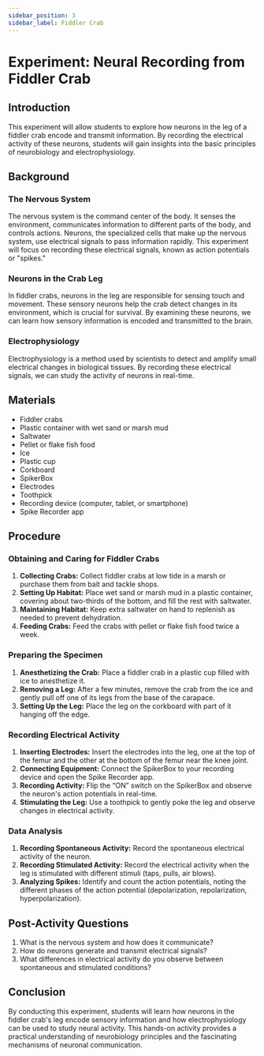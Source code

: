 ```yaml
---
sidebar_position: 3
sidebar_label: Fiddler Crab
---
```


# Experiment: Neural Recording from Fiddler Crab

## Introduction

This experiment will allow students to explore how neurons in the leg of a fiddler crab encode and transmit information. By recording the electrical activity of these neurons, students will gain insights into the basic principles of neurobiology and electrophysiology.

## Background

### The Nervous System
The nervous system is the command center of the body. It senses the environment, communicates information to different parts of the body, and controls actions. Neurons, the specialized cells that make up the nervous system, use electrical signals to pass information rapidly. This experiment will focus on recording these electrical signals, known as action potentials or "spikes."

### Neurons in the Crab Leg
In fiddler crabs, neurons in the leg are responsible for sensing touch and movement. These sensory neurons help the crab detect changes in its environment, which is crucial for survival. By examining these neurons, we can learn how sensory information is encoded and transmitted to the brain.

### Electrophysiology
Electrophysiology is a method used by scientists to detect and amplify small electrical changes in biological tissues. By recording these electrical signals, we can study the activity of neurons in real-time.

## Materials

- Fiddler crabs
- Plastic container with wet sand or marsh mud
- Saltwater
- Pellet or flake fish food
- Ice
- Plastic cup
- Corkboard
- SpikerBox
- Electrodes
- Toothpick
- Recording device (computer, tablet, or smartphone)
- Spike Recorder app

## Procedure

### Obtaining and Caring for Fiddler Crabs
1. **Collecting Crabs:** Collect fiddler crabs at low tide in a marsh or purchase them from bait and tackle shops.
2. **Setting Up Habitat:** Place wet sand or marsh mud in a plastic container, covering about two-thirds of the bottom, and fill the rest with saltwater.
3. **Maintaining Habitat:** Keep extra saltwater on hand to replenish as needed to prevent dehydration.
4. **Feeding Crabs:** Feed the crabs with pellet or flake fish food twice a week.

### Preparing the Specimen
1. **Anesthetizing the Crab:** Place a fiddler crab in a plastic cup filled with ice to anesthetize it.
2. **Removing a Leg:** After a few minutes, remove the crab from the ice and gently pull off one of its legs from the base of the carapace.
3. **Setting Up the Leg:** Place the leg on the corkboard with part of it hanging off the edge.

### Recording Electrical Activity
1. **Inserting Electrodes:** Insert the electrodes into the leg, one at the top of the femur and the other at the bottom of the femur near the knee joint.
2. **Connecting Equipment:** Connect the SpikerBox to your recording device and open the Spike Recorder app.
3. **Recording Activity:** Flip the “ON” switch on the SpikerBox and observe the neuron's action potentials in real-time.
4. **Stimulating the Leg:** Use a toothpick to gently poke the leg and observe changes in electrical activity.

### Data Analysis
1. **Recording Spontaneous Activity:** Record the spontaneous electrical activity of the neuron.
2. **Recording Stimulated Activity:** Record the electrical activity when the leg is stimulated with different stimuli (taps, pulls, air blows).
3. **Analyzing Spikes:** Identify and count the action potentials, noting the different phases of the action potential (depolarization, repolarization, hyperpolarization).

## Post-Activity Questions
1. What is the nervous system and how does it communicate?
2. How do neurons generate and transmit electrical signals?
3. What differences in electrical activity do you observe between spontaneous and stimulated conditions?

## Conclusion
By conducting this experiment, students will learn how neurons in the fiddler crab's leg encode sensory information and how electrophysiology can be used to study neural activity. This hands-on activity provides a practical understanding of neurobiology principles and the fascinating mechanisms of neuronal communication.
